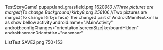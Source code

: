 TestStoryGame1
pupupuland_grassfield.png    1620*960    //Three pictures are marged(To change Background)
kirby8.png    256*106    //Two pictures are marged(To change Kirbys face)
The changed part of AndroidManifest.xml is as show bellow
activity
android:name=".MainActivity"
android:configChanges="orientation|screenSize|keyboardHidden"
android:screenOrientation="nosensor"

ListTest
SAVE2.png    750*153
